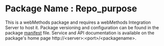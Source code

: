 # Package Name : Repo_purpose
This is a webMethods package and requires a webMethods Integration Server to host it. Package versioning and configuration can be found in the package [manifest](./Repo_purpose/manifest.v3) file. Service and API documentation is available on the package's home page http://&lt;server&gt;:&lt;port&gt;/&lt;packagename>.